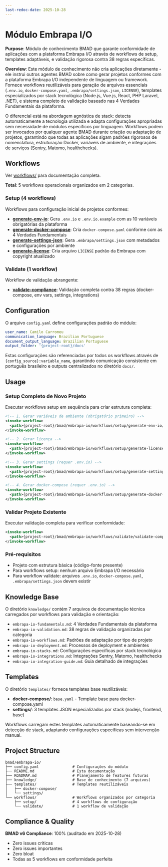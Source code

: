 ```yaml
---
last-redoc-date: 2025-10-28
---
```


# Módulo Embrapa I/O

**Purpose**: Módulo de conhecimento BMAD que garante conformidade de aplicações com a plataforma Embrapa I/O através de workflows de setup, templates adaptáveis, e validação rigorosa contra 38 regras específicas.

**Overview**: Este módulo de conhecimento não cria aplicações diretamente - ele instrui outros agentes BMAD sobre como gerar projetos conformes com a plataforma Embrapa I/O independente de linguagem ou framework. Fornece workflows reutilizáveis para geração de arquivos essenciais (`.env.io`, `docker-compose.yaml`, `.embrapa/settings.json`, `LICENSE`), templates especializados por stack tecnológica (Node.js, Vue.js, React, PHP Laravel, .NET), e sistema completo de validação baseado nas 4 Verdades Fundamentais da plataforma.

O diferencial está na abordagem agnóstica de stack: detecta automaticamente a tecnologia utilizada e adapta configurações apropriadas sem necessidade de módulos específicos por linguagem. Workflows podem ser invocados por qualquer agente BMAD durante criação ou adaptação de projetos, garantindo que todas as aplicações sigam padrões rigorosos de nomenclatura, estruturação Docker, variáveis de ambiente, e integrações de serviços (Sentry, Matomo, healthchecks).

## Workflows

Ver [workflows/](./workflows/) para documentação completa.

**Total**: 5 workflows operacionais organizados em 2 categorias.

### Setup (4 workflows)
Workflows para configuração inicial de projetos conformes:
- **[generate-env-io](./workflows/setup/generate-env-io/)**: Gera `.env.io` e `.env.io.example` com as 10 variáveis obrigatórias da plataforma
- **[generate-docker-compose](./workflows/setup/generate-docker-compose/)**: Cria `docker-compose.yaml` conforme com as 4 Verdades Fundamentais
- **[generate-settings-json](./workflows/setup/generate-settings-json/)**: Gera `.embrapa/settings.json` com metadados e configurações por ambiente
- **[generate-license](./workflows/setup/generate-license/)**: Cria arquivo `LICENSE` padrão da Embrapa com copyright atualizado

### Validate (1 workflow)
Workflow de validação abrangente:
- **[validate-compliance](./workflows/validate/validate-compliance/)**: Validação completa contra 38 regras (docker-compose, env vars, settings, integrations)

## Configuration

O arquivo `config.yaml` define configurações padrão do módulo:

```yaml
user_name: Camilo Carromeu
communication_language: Brazilian Portuguese
document_output_language: Brazilian Portuguese
output_folder: '{project-root}/docs'
```

Estas configurações são referenciadas por todos os workflows através de `{config_source}:variable_name`, garantindo comunicação consistente em português brasileiro e outputs centralizados no diretório `docs/`.

## Usage

### Setup Completo de Novo Projeto

Executar workflows setup em sequência para criar estrutura completa:

```xml
<!-- 1. Gerar variáveis de ambiente (obrigatório primeiro) -->
<invoke-workflow>
  <path>{project-root}/bmad/embrapa-io/workflows/setup/generate-env-io/workflow.yaml</path>
</invoke-workflow>

<!-- 2. Gerar licença -->
<invoke-workflow>
  <path>{project-root}/bmad/embrapa-io/workflows/setup/generate-license/workflow.yaml</path>
</invoke-workflow>

<!-- 3. Gerar settings (requer .env.io) -->
<invoke-workflow>
  <path>{project-root}/bmad/embrapa-io/workflows/setup/generate-settings-json/workflow.yaml</path>
</invoke-workflow>

<!-- 4. Gerar docker-compose (requer .env.io) -->
<invoke-workflow>
  <path>{project-root}/bmad/embrapa-io/workflows/setup/generate-docker-compose/workflow.yaml</path>
</invoke-workflow>
```

### Validar Projeto Existente

Executar validação completa para verificar conformidade:

```xml
<invoke-workflow>
  <path>{project-root}/bmad/embrapa-io/workflows/validate/validate-compliance/workflow.yaml</path>
</invoke-workflow>
```

### Pré-requisitos

- Projeto com estrutura básica (código-fonte presente)
- Para workflows setup: nenhum arquivo Embrapa I/O necessário
- Para workflow validate: arquivos `.env.io`, `docker-compose.yaml`, `.embrapa/settings.json` devem existir

## Knowledge Base

O diretório `knowledge/` contém 7 arquivos de documentação técnica carregados por workflows para validação e orientação:

- `embrapa-io-fundamentals.md`: 4 Verdades Fundamentais da plataforma
- `embrapa-io-validation.md`: 38 regras de validação organizadas por categoria
- `embrapa-io-workflows.md`: Padrões de adaptação por tipo de projeto
- `embrapa-io-deployment.md`: Processos de deployment e ambientes
- `embrapa-io-stacks.md`: Configurações específicas por stack tecnológica
- `embrapa-io-integrations.md`: Integrações Sentry, Matomo, healthchecks
- `embrapa-io-integration-guide.md`: Guia detalhado de integrações

## Templates

O diretório `templates/` fornece templates base reutilizáveis:

- **docker-compose/**: `base.yaml` - Template base para docker-compose.yaml
- **settings/**: 3 templates JSON especializados por stack (nodejs, frontend, base)

Workflows carregam estes templates automaticamente baseando-se em detecção de stack, adaptando configurações específicas sem intervenção manual.

## Project Structure

```
bmad/embrapa-io/
├── config.yaml               # Configurações do módulo
├── README.md                 # Esta documentação
├── ROADMAP.md                # Planejamento de features futuras
├── knowledge/                # Base de conhecimento (7 arquivos)
├── templates/                # Templates reutilizáveis
│   ├── docker-compose/
│   └── settings/
└── workflows/                # Workflows organizados por categoria
    ├── setup/                # 4 workflows de configuração
    └── validate/             # 1 workflow de validação
```

## Compliance & Quality

**BMAD v6 Compliance**: 100% (auditado em 2025-10-28)
- Zero issues críticas
- Zero issues importantes
- Zero bloat
- Todas as 5 workflows em conformidade perfeita
